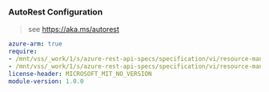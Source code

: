 ### AutoRest Configuration

> see https://aka.ms/autorest

``` yaml
azure-arm: true
require:
- /mnt/vss/_work/1/s/azure-rest-api-specs/specification/vi/resource-manager/readme.md
- /mnt/vss/_work/1/s/azure-rest-api-specs/specification/vi/resource-manager/readme.go.md
license-header: MICROSOFT_MIT_NO_VERSION
module-version: 1.0.0

```